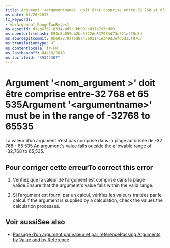 ```yaml
---
title: Argument '<argumentname>' doit être comprise entre-32 768 et 65 535
ms.date: 07/20/2015
f1_keywords:
- vbrArgument_RangeTwoBytes1
ms.assetid: d1ab6767-8334-4d7c-bb99-c837a793ed69
ms.openlocfilehash: 894c5b059db2be5322de837983d73e321af79c8d
ms.sourcegitcommit: 0be8a279af6d8a43e03141e349d3efd5d35f8767
ms.translationtype: HT
ms.contentlocale: fr-FR
ms.lasthandoff: 04/18/2019
ms.locfileid: "59342367"
---
```

# <a name="argument-argumentname-must-be-in-the-range-of--32768-to-65535"></a><span data-ttu-id="1fdfe-102">Argument '\<nom_argument >' doit être comprise entre-32 768 et 65 535</span><span class="sxs-lookup"><span data-stu-id="1fdfe-102">Argument '\<argumentname>' must be in the range of -32768 to 65535</span></span>
<span data-ttu-id="1fdfe-103">La valeur d’un argument n’est pas comprise dans la plage autorisée de -32 768 - 65 535.</span><span class="sxs-lookup"><span data-stu-id="1fdfe-103">An argument's value falls outside the allowable range of -32,768 to 65,535.</span></span>  
  
## <a name="to-correct-this-error"></a><span data-ttu-id="1fdfe-104">Pour corriger cette erreur</span><span class="sxs-lookup"><span data-stu-id="1fdfe-104">To correct this error</span></span>  
  
1. <span data-ttu-id="1fdfe-105">Vérifiez que la valeur de l’argument est comprise dans la plage valide.</span><span class="sxs-lookup"><span data-stu-id="1fdfe-105">Ensure that the argument's value falls within the valid range.</span></span>  
  
2. <span data-ttu-id="1fdfe-106">Si l’argument est fourni par un calcul, vérifiez les valeurs traitées par le calcul.</span><span class="sxs-lookup"><span data-stu-id="1fdfe-106">If the argument is supplied by a calculation, check the values the calculation processes.</span></span>  
  
## <a name="see-also"></a><span data-ttu-id="1fdfe-107">Voir aussi</span><span class="sxs-lookup"><span data-stu-id="1fdfe-107">See also</span></span>

- [<span data-ttu-id="1fdfe-108">Passage d’un argument par valeur et par référence</span><span class="sxs-lookup"><span data-stu-id="1fdfe-108">Passing Arguments by Value and by Reference</span></span>](../../visual-basic/programming-guide/language-features/procedures/passing-arguments-by-value-and-by-reference.md)
